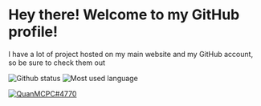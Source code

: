 # Hey there! Welcome to my GitHub profile!

I have a lot of project hosted on my main website and my GitHub account, so be sure to check them out

<img src="https://github-readme-stats.vercel.app/api?username=QuanMCPC&theme=dark&show_icons=true&icon_color=ff0000" alt="Github status" style="max-width: 100%; height: auto">
<img src="https://github-readme-stats.vercel.app/api/top-langs/?username=QuanMCPC&theme=dark&langs_count=10&layout=compact" alt="Most used language" style="max-width: 100%; height: auto">

[![QuanMCPC#4770](https://discord.c99.nl/widget/theme-1/763377551963717653.png)](https://discord.com/users/763377551963717653)
